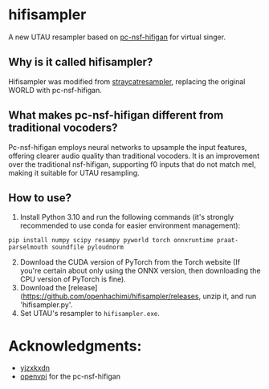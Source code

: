 # hifisampler
A new UTAU resampler based on [pc-nsf-hifigan](https://github.com/openvpi/vocoders) for virtual singer.
## Why is it called hifisampler?
Hifisampler was modified from [straycatresampler](https://github.com/UtaUtaUtau/straycat), replacing the original WORLD with pc-nsf-hifigan.
## What makes pc-nsf-hifigan different from traditional vocoders?
Pc-nsf-hifigan employs neural networks to upsample the input features, offering clearer audio quality than traditional vocoders. It is an improvement over the traditional nsf-hifigan, supporting f0 inputs that do not match mel, making it suitable for UTAU resampling.
## How to use? 
1. Install Python 3.10 and run the following commands (it's strongly recommended to use conda for easier environment management):
```
pip install numpy scipy resampy pyworld torch onnxruntime praat-parselmouth soundfile pyloudnorm
```
2. Download the CUDA version of PyTorch from the Torch website (If you're certain about only using the ONNX version, then downloading the CPU version of PyTorch is fine).
3. Download the [release](https://github.com/openhachimi/hifisampler/releases, unzip it, and run 'hifisampler.py'.
4. Set UTAU's resampler to `hifisampler.exe`.
# Acknowledgments:
- [yjzxkxdn](https://github.com/yjzxkxdn)
- [openvpi](https://github.com/openvpi) for the pc-nsf-hifigan
